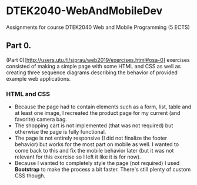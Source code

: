 # DTEK2040-WebAndMobileDev
Assignments for course DTEK2040 Web and Mobile Programming (5 ECTS)

## Part 0.
(Part 0)[http://users.utu.fi/sjprau/web2019/exercises.html#osa-0] exercises consisted of making a simple page with some HTML and CSS as well as creating three sequence diagrams describing the behavior of provided example web applications.

### HTML and CSS
- Because the page had to contain elements such as a form, list, table and at least one image, I recreated the product page for my current (and favorite) camera bag.
- The shopping cart is not implemented (that was not required) but otherwise the page is fully functional.
- The page is not entirely responsive (I did not finalize the footer behavior) but works for the most part on mobile as well. I wanted to come back to this and fix the mobile behavior later (but it was not relevant for this exercise so I left it like it is for now).
- Because I wanted to completely style the page (not required) I used **Bootstrap** to make the process a bit faster. There's still plenty of custom CSS though.
